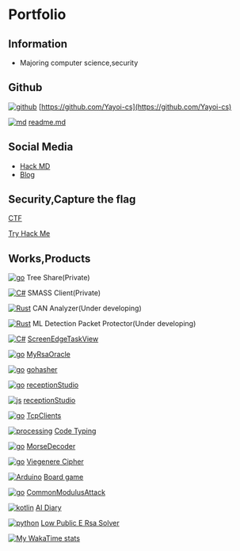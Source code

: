 # Portfolio

## Information
* Majoring computer science,security
## Github
[![github](https://skillicons.dev/icons?i=github)](https://skillicons.dev)
[https://github.com/Yayoi-cs](https://github.com/Yayoi-cs)

[![md](https://skillicons.dev/icons?i=md)](https://skillicons.dev)
[readme.md](https://github.com/Yayoi-cs/Yayoi-cs)

## Social Media
* [Hack MD](https://hackmd.io/@tsuneki)
* [Blog](Blog.md)
## Security,Capture the flag
[CTF](CTF.md)

[Try Hack Me](TryHackMe.md)

## Works,Products
[![go](https://skillicons.dev/icons?i=go,graphql,sqlite)](https://skillicons.dev)
Tree Share(Private)

[![C#](https://skillicons.dev/icons?i=dotnet,cs,visualstudio)](https://skillicons.dev)
SMASS Client(Private)

[![Rust](https://skillicons.dev/icons?i=rust)](https://skillicons.dev)
CAN Analyzer(Under developing)

[![Rust](https://skillicons.dev/icons?i=python)](https://skillicons.dev)
ML Detection Packet Protector(Under developing)

[![C#](https://skillicons.dev/icons?i=dotnet,cs,visualstudio)](https://skillicons.dev)
[ScreenEdgeTaskView](https://github.com/Yayoi-cs/ScreenEdgeTaskView)

[![go](https://skillicons.dev/icons?i=go)](https://skillicons.dev)
[MyRsaOracle](https://github.com/Yayoi-cs/MyRsaOracle)

[![go](https://skillicons.dev/icons?i=go)](https://skillicons.dev)
[gohasher](https://github.com/Yayoi-cs/gohasher)

[![go](https://skillicons.dev/icons?i=go,mysql)](https://skillicons.dev)
[receptionStudio](https://github.com/Yayoi-cs/receptionStudio)

[![js](https://skillicons.dev/icons?i=js,nextjs,tailwind,idea)](https://skillicons.dev)
[receptionStudio](https://github.com/Yayoi-cs/ReceptionStudioFront)

[![go](https://skillicons.dev/icons?i=go,c,rust,python)](https://skillicons.dev)
[TcpClients](https://github.com/Yayoi-cs/TcpClients)

[![processing](https://skillicons.dev/icons?i=java,processing)](https://skillicons.dev)
[Code Typing](https://github.com/Yayoi-cs/myProcessing)

[![go](https://skillicons.dev/icons?i=go)](https://skillicons.dev)
[MorseDecoder](https://github.com/Yayoi-cs/MorseDecoder)

[![go](https://skillicons.dev/icons?i=go)](https://skillicons.dev)
[Viegenere Cipher](https://github.com/Yayoi-cs/ViegenereCipher)

[![Arduino](https://skillicons.dev/icons?i=arduino,cpp)](https://skillicons.dev)
[Board game](https://github.com/Yayoi-cs/Arduino)

[![go](https://skillicons.dev/icons?i=go)](https://skillicons.dev)
[CommonModulusAttack](https://github.com/Yayoi-cs/CommonModulusAttack)

[![kotlin](https://skillicons.dev/icons?i=kotlin,androidstudio)](https://skillicons.dev)
[AI Diary](https://github.com/Yayoi-cs/Hackathon)

[![python](https://skillicons.dev/icons?i=python)](https://skillicons.dev)
[Low Public E Rsa Solver](https://gist.github.com/Yayoi-cs/df4e5d6e3623dbd557aa161ab3425840)

[![My WakaTime stats](https://github-readme-stats.vercel.app/api/wakatime?username=k0080)](https://github.com/anuraghazra/github-readme-stats)
